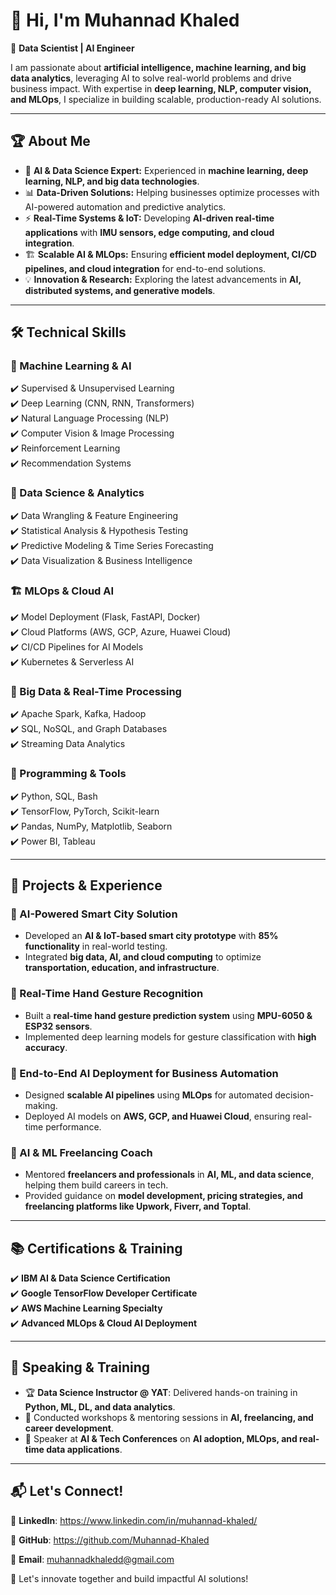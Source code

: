 # 👋 Hi, I'm Muhannad Khaled  

🚀 **Data Scientist | AI Engineer**  

I am passionate about **artificial intelligence, machine learning, and big data analytics**, leveraging AI to solve real-world problems and drive business impact. With expertise in **deep learning, NLP, computer vision, and MLOps**, I specialize in building scalable, production-ready AI solutions.  

---

## 🏆 About Me  

- 🔬 **AI & Data Science Expert:** Experienced in **machine learning, deep learning, NLP, and big data technologies**.  
- 📊 **Data-Driven Solutions:** Helping businesses optimize processes with AI-powered automation and predictive analytics.  
- ⚡ **Real-Time Systems & IoT:** Developing **AI-driven real-time applications** with **IMU sensors, edge computing, and cloud integration**.  
- 🏗️ **Scalable AI & MLOps:** Ensuring **efficient model deployment, CI/CD pipelines, and cloud integration** for end-to-end solutions.  
- 💡 **Innovation & Research:** Exploring the latest advancements in **AI, distributed systems, and generative models**.  

---

## 🛠️ Technical Skills  

### 🧠 Machine Learning & AI  
✔️ Supervised & Unsupervised Learning  
✔️ Deep Learning (CNN, RNN, Transformers)  
✔️ Natural Language Processing (NLP)  
✔️ Computer Vision & Image Processing  
✔️ Reinforcement Learning  
✔️ Recommendation Systems  

### 💾 Data Science & Analytics  
✔️ Data Wrangling & Feature Engineering  
✔️ Statistical Analysis & Hypothesis Testing  
✔️ Predictive Modeling & Time Series Forecasting  
✔️ Data Visualization & Business Intelligence  

### 🏗️ MLOps & Cloud AI  
✔️ Model Deployment (Flask, FastAPI, Docker)  
✔️ Cloud Platforms (AWS, GCP, Azure, Huawei Cloud)  
✔️ CI/CD Pipelines for AI Models  
✔️ Kubernetes & Serverless AI  

### 🏢 Big Data & Real-Time Processing  
✔️ Apache Spark, Kafka, Hadoop  
✔️ SQL, NoSQL, and Graph Databases  
✔️ Streaming Data Analytics  

### 🔧 Programming & Tools  
✔️ Python, SQL, Bash  
✔️ TensorFlow, PyTorch, Scikit-learn  
✔️ Pandas, NumPy, Matplotlib, Seaborn  
✔️ Power BI, Tableau  

---

## 🌟 Projects & Experience  

### **🔹 AI-Powered Smart City Solution**  
- Developed an **AI & IoT-based smart city prototype** with **85% functionality** in real-world testing.  
- Integrated **big data, AI, and cloud computing** to optimize **transportation, education, and infrastructure**.  

### **🔹 Real-Time Hand Gesture Recognition**  
- Built a **real-time hand gesture prediction system** using **MPU-6050 & ESP32 sensors**.  
- Implemented deep learning models for gesture classification with **high accuracy**.  

### **🔹 End-to-End AI Deployment for Business Automation**  
- Designed **scalable AI pipelines** using **MLOps** for automated decision-making.  
- Deployed AI models on **AWS, GCP, and Huawei Cloud**, ensuring real-time performance.  

### **🔹 AI & ML Freelancing Coach**  
- Mentored **freelancers and professionals** in **AI, ML, and data science**, helping them build careers in tech.  
- Provided guidance on **model development, pricing strategies, and freelancing platforms like Upwork, Fiverr, and Toptal**.  

---

## 📚 Certifications & Training  

✔️ **IBM AI & Data Science Certification**  
✔️ **Google TensorFlow Developer Certificate**  
✔️ **AWS Machine Learning Specialty**  
✔️ **Advanced MLOps & Cloud AI Deployment**  

---

## 🎤 Speaking & Training  

- 🏆 **Data Science Instructor @ YAT**: Delivered hands-on training in **Python, ML, DL, and data analytics**.  
- 🎤 Conducted workshops & mentoring sessions in **AI, freelancing, and career development**.  
- 📢 Speaker at **AI & Tech Conferences** on **AI adoption, MLOps, and real-time data applications**.  

---

## 📬 Let's Connect!  

💼 **LinkedIn**: https://www.linkedin.com/in/muhannad-khaled/ 

📂 **GitHub**: https://github.com/Muhannad-Khaled 

📧 **Email**: muhannadkhaledd@gmail.com   

🚀 Let's innovate together and build impactful AI solutions!  
